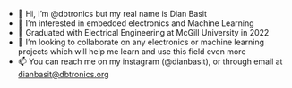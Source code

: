 - 👋 Hi, I’m @dbtronics but my real name is Dian Basit
- 👀 I’m interested in embedded electronics and Machine Learning
- 🌱 Graduated with Electrical Engineering at McGill University in 2022
- 💞️ I’m looking to collaborate on any electronics or machine learning projects which will help me learn and use this field even more
- 📫 You can reach me on my instagram (@dianbasit), or through email at dianbasit@dbtronics.org

<!---
dbtronics/dbtronics is a ✨ special ✨ repository because its `README.md` (this file) appears on your GitHub profile.
You can click the Preview link to take a look at your changes.
--->
